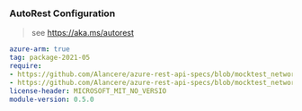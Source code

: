 ### AutoRest Configuration

> see https://aka.ms/autorest

``` yaml
azure-arm: true
tag: package-2021-05
require:
- https://github.com/Alancere/azure-rest-api-specs/blob/mocktest_network/specification/network/resource-manager/readme.md
- https://github.com/Alancere/azure-rest-api-specs/blob/mocktest_network/specification/network/resource-manager/readme.go.md
license-header: MICROSOFT_MIT_NO_VERSIO
module-version: 0.5.0
```